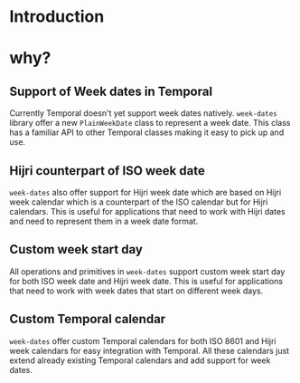 # Introduction

# why?

## Support of Week dates in Temporal
<!-- Add mentions of github issues from Temporal v2 -->

Currently Temporal doesn't yet support week dates natively. `week-dates` library offer a new `PlainWeekDate` class to represent a week date. This class has a familiar API to other Temporal classes making it easy to pick up and use.

## Hijri counterpart of ISO week date

`week-dates` also offer support for Hijri week date which are based on Hijri week calendar which is a counterpart of the ISO calendar but for Hijri calendars. This is useful for applications that need to work with Hijri dates and need to represent them in a week date format.

## Custom week start day

All operations and primitives in `week-dates` support custom week start day for both ISO week date and Hijri week date. This is useful for applications that need to work with week dates that start on different week days.

## Custom Temporal calendar

`week-dates` offer custom Temporal calendars for both ISO 8601 and Hijri week calendars for easy integration with Temporal. All these calendars just extend already existing Temporal calendars and add support for week dates.
